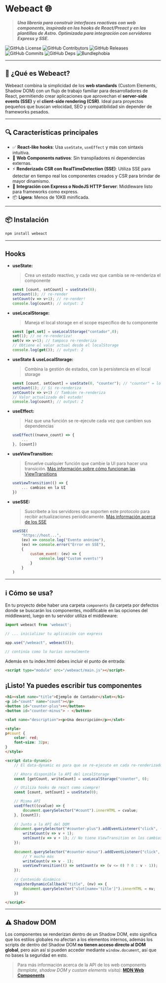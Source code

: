 # Webeact 🌐  

>***Una librería para construir interfaces reactivas con web components, inspirada en los hooks de React/Preact y en las plantillas de Astro. Optimizada para integración con servidores Express y SSE.***

![GitHub License](https://badgen.net/github/license/AndyTechnologies/webeact)
![GitHub Contributors](https://badgen.net/github/contributors/AndyTechnologies/webeact)
![GitHub Releases](https://badgen.net/github/release/AndyTechnologies/webeact)
![GitHub Commits](https://badgen.net/github/commits/AndyTechnologies/webeact)
![GitHub Deps](https://badgen.net/github/dependents-repo/AndyTechnologies/webeact)
![Bundlephobia](https://badgen.net/bundlephobia/min/webeact)

---

## 🚀 ¿Qué es Webeact?

Webeact combina la simplicidad de los **web standards** (Custom Elements, Shadow DOM) con un flujo de trabajo familiar para desarrolladores de React, permitiendo crear aplicaciones que aprovechan el **server-side events (SSE)** y el **client-side rendering (CSR)**. Ideal para proyectos pequeños que buscan velocidad, SEO y compatibilidad sin depender de frameworks pesados.

---

## 🔍 Características principales  
- ✅ **React-like hooks**: Usa `useState`, `useEffect` y más con sintaxis intuitiva.  
- 🧱 **Web Components nativos**: Sin transpiladores ni dependencias externas.  
- ⚡ **Renderizado CSR con RealTimeDetection (SSE)**: Utiliza SSE para detectar en tiempo real los componentes creados y CSR para brindar de mayor dinamismo.
- 🔗 **Integración con Express o NodeJS HTTP Server**: Middleware listo para frameworks como express.  
- 📦 **Ligera**: Menos de 10KB minificada.

---

## 📦 Instalación  
```bash
npm install webeact
```

---

## Hooks

- **useState:** 
	> Crea un estado reactivo, y cada vez que cambia se re-renderiza el componente
	```js
	const [count, setCount] = useState(0);
	setCount(1); // re-render
	setCount(v => v+1); // re-render!
	console.log(count); // output: 2 
	```
- **useLocalStorage:**
	> Maneja el local storage en el scope específico de tu componente
	```js
	const [get,set] = useLocalStorage("contador",0);
	set(1); // no re-renderiza!
	set(v => v+1); // tampoco re-renderiza
	// Obtiene el valor actual desde el localStorage
	console.log(get()); // output: 2
	```
- **useState & useLocalStorage:**
	> Combina la gestión de estados, con la persistencia en el local storage
	```js
	const [count, setCount] = useState(0, "counter"); // "counter" = localStorage key
	setCount(1); // Si re-renderiza
	setCount(v => v+1) // También re-renderiza
	// Valor actualizado del estado!
	console.log(count); // output: 2
	```
- **useEffect:**
	> Haz que una función se re-ejecute cada vez que cambien sus dependencias
	```js
	useEffect((nuevo_count) => {
		...
	}, [count])
	```
- **useViewTransition:**
	> Envuelve cualquier función que cambie la UI para hacer una transición. [Más información sobre cómo funcionan las ViewTransitions](https://developer.mozilla.org/en-US/docs/Web/API/View_Transition_API)
	```js
	useViewTransition(() => {
		... cambios en la UI
	})
	```
- **useSSE:**
	> Suscríbete a los servidores que soporten este protocolo para recibir actualizaciones periódicamente. [Más información acerca de los SSE](https://developer.mozilla.org/en-US/docs/Web/API/Server-sent_events)
	```js
	useSSE(
		"https://host...",
		(ev) => console.log("Evento anónimo"),
		(ev) => console.error("Error en SSE"),
		{
			custom_event: (ev) => {
				console.log("Custom events!")
			}
		}
	)
	```

---

## ℹ️ Cómo se usa?

En tu proyecto debe haber una carpeta `components` (la carpeta por defectos donde se buscarán los componentes, modificable en las opciones del middleware), luego en tu servidor utiliza el middleware:
```js
import webeact from 'webeact';

// ... inicializar tu aplicación con express

app.use("/webeact", webeact());

// continúa como lo harías normalmente
``` 

Además en tu index.html debes incluir el punto de entrada:
```html
<script type="module" src="/webeact/main.js"></script>
```

## ¡Listo! Ya puedes escribir tus componentes
```html
<h1><slot name="title">Ejemplo de Contador</slot></h1>
<p id="count" name="count"></p>
<button id="counter-plus">+</button>
<button id="counter-minus"> - </button>

<slot name="description"><p>Una descripción</p></slot>

<style>
p#count {
	color: red;
	font-size: 32px;
}
</style>

<script data-dynamic>
    // El data-dynamic es para que se re-ejecute en cada re-renderizado

	// Ahora disponible la API del LocalStorage
	const [getCount, writeCount] = useLocalStorage("counter", 0);

    // Utiliza hooks de react como siempre!
	const [count, setCount] = useState(0);

    // Misma API
	useEffect((cvalue) => {
		document.querySelector("#count").innerHTML = cvalue;
	}, [count]);
	
    // Junto a la API del DOM
	document.querySelector("#counter-plus").addEventListener("click", () => {
		writeCount(v => v + 1);
 		setCount(v => v + 1); // No tiene ViewTransition en los cambios
	});
	
	document.querySelector("#counter-minus").addEventListener("click", () => {
        // Y mucho más
		writeCount(v => v - 1);
		useViewTransition(() => setCount(v => (v <= 0) ? 0 : v - 1));
	});
	
	// Contenido dinámico
	registerDynamicCallback("title", (nv) => {
		document.querySelector("slot[name='title']").innerHTML = nv;
	})

</script>
```

---

## ⚠️ Shadow DOM 
Los componentes se renderizan dentro de un Shadow DOM, esto significa que los estilos globales no afectan a los elementos internos, además los scripts de dentro del Shadow DOM **no tienen acceso directo al DOM global**, pero aún así si pueden acceder mediante `window.document`, así que no bases la seguridad en esto. 

> Para más información acerca de la API de los web components *(template, shadow DOM y custom elements visita)*: **[MDN Web Components](https://developer.mozilla.org/es/docs/Web/API/Web_components)**

